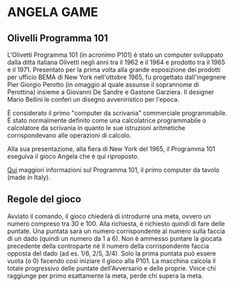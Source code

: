 ANGELA GAME
===========

Olivelli Programma 101
----------------------
L'Olivetti Programma 101 (in acronimo P101) è stato un computer sviluppato dalla ditta italiana Olivetti negli anni tra il 1962 e il 1964 e prodotto tra il 1965 e il 1971.
Presentato per la prima volta alla grande esposizione dei prodotti per ufficio BEMA di New York nell'ottobre 1965, fu progettato dall'ingegnere Pier Giorgio Perotto (in omaggio al quale assunse il soprannome di Perottina) insieme a Giovanni De Sandre e Gastone Garziera. Il designer Mario Bellini le conferì un disegno avveniristico per l'epoca.

È considerato il primo "computer da scrivania" commerciale programmabile.
È stato normalmente definito come una calcolatrice programmabile o calcolatore da scrivania in quanto le sue istruzioni aritmetiche corrispondevano alle operazioni di calcolo.

Alla sua presentazione, alla fiera di New York del 1965, il Programma 101 eseguiva il gioco Angela che è qui riproposto.

[Qui](http://www.piergiorgioperotto.it/) maggiori informazioni sul Programma 101, il primo computer da tavolo (made in Italy).

Regole del gioco
----------------
Avviato il comando, il gioco chiederà di introdurre una meta, ovvero un numero compreso tra 30 e 100.
Alla richiesta, è richiesto quindi di fare delle puntate. Una puntata sarà un numero corrispondente al numero sulla faccia di un dado (quindi un numero da 1 a 6).
Non è ammesso puntare la giocata precedente della controparte nè il numero della corrispondente faccia opposta del dado (ad es. 1/6, 2/5, 3/4).
Solo la prima puntata può essere vuota (o 0) facendo così iniziare il gioco alla P101. 
La macchina calcola il totale progressivo delle puntate dell'Avversario e delle proprie.
Vince chi raggiunge per primo esattamente la meta, perde chi supera la meta.
